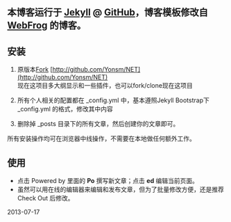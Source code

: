 ## 本博客运行于 [Jekyll](http://jekyllrb.com) @ [GitHub](http://github.com/Yonsm/NET)，博客模板修改自 [WebFrog](http://webfrogs.me/) 的博客。

## 安装

1. 原版本[Fork](https://github.com/Yonsm/NET/fork) [http://github.com/Yonsm/NET](http://github.com/Yonsm/NET)  
   现在这项目多大纲显示和一些插件，也可以fork/clone现在这项目
   
2. 所有个人相关的配置都在 _config.yml 中，基本遵照Jekyll Bootstrap下 _config.yml 的格式，修改其中内容

3. 删除掉 _posts 目录下的所有文章，然后创建你的文章即可。

所有安装操作均可在浏览器中线操作，不需要在本地做任何额外工作。

## 使用

* 点击 Powered by 里面的 **Po** 撰写新文章；点击 **ed** 编辑当前页面。
* 虽然可以用在线的编辑器来编辑和发布文章，但为了批量修改方便，还是推荐 Check Out 后修改。



2013-07-17
